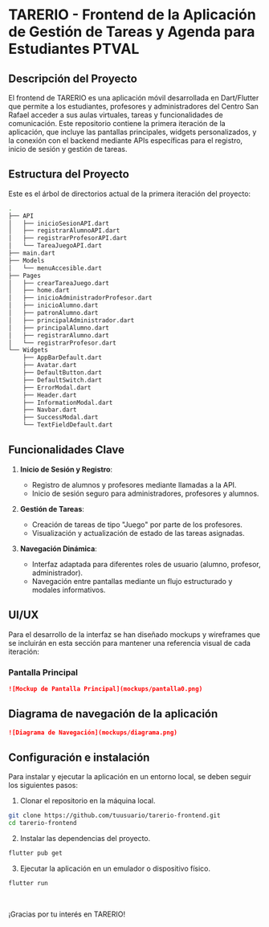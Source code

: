 # TARERIO - Frontend de la Aplicación de Gestión de Tareas y Agenda para Estudiantes PTVAL

## Descripción del Proyecto

El frontend de TARERIO es una aplicación móvil desarrollada en Dart/Flutter que permite a los estudiantes, profesores y administradores del Centro San Rafael acceder a sus aulas virtuales, tareas y funcionalidades de comunicación. Este repositorio contiene la primera iteración de la aplicación, que incluye las pantallas principales, widgets personalizados, y la conexión con el backend mediante APIs específicas para el registro, inicio de sesión y gestión de tareas.

## Estructura del Proyecto

Este es el árbol de directorios actual de la primera iteración del proyecto:

```bash
.
├── API
│   ├── inicioSesionAPI.dart
│   ├── registrarAlumnoAPI.dart
│   ├── registrarProfesorAPI.dart
│   └── TareaJuegoAPI.dart
├── main.dart
├── Models
│   └── menuAccesible.dart
├── Pages
│   ├── crearTareaJuego.dart
│   ├── home.dart
│   ├── inicioAdministradorProfesor.dart
│   ├── inicioAlumno.dart
│   ├── patronAlumno.dart
│   ├── principalAdministrador.dart
│   ├── principalAlumno.dart
│   ├── registrarAlumno.dart
│   └── registrarProfesor.dart
└── Widgets
    ├── AppBarDefault.dart
    ├── Avatar.dart
    ├── DefaultButton.dart
    ├── DefaultSwitch.dart
    ├── ErrorModal.dart
    ├── Header.dart
    ├── InformationModal.dart
    ├── Navbar.dart
    ├── SuccessModal.dart
    └── TextFieldDefault.dart
```

## Funcionalidades Clave

1. **Inicio de Sesión y Registro**:
    - Registro de alumnos y profesores mediante llamadas a la API.
    - Inicio de sesión seguro para administradores, profesores y alumnos.

2. **Gestión de Tareas**:
    - Creación de tareas de tipo "Juego" por parte de los profesores.
    - Visualización y actualización de estado de las tareas asignadas.

3. **Navegación Dinámica**:
    - Interfaz adaptada para diferentes roles de usuario (alumno, profesor, administrador).
    - Navegación entre pantallas mediante un flujo estructurado y modales informativos.

## UI/UX

Para el desarrollo de la interfaz se han diseñado mockups y wireframes que se incluirán en esta sección para mantener una referencia visual de cada iteración:

### Pantalla Principal

```markdown
![Mockup de Pantalla Principal](mockups/pantalla0.png)
```
## Diagrama de navegación de la aplicación

```markdown
![Diagrama de Navegación](mockups/diagrama.png)
```

## Configuración e instalación

Para instalar y ejecutar la aplicación en un entorno local, se deben seguir los siguientes pasos:

1. Clonar el repositorio en la máquina local.

```bash
git clone https://github.com/tuusuario/tarerio-frontend.git
cd tarerio-frontend
```

2. Instalar las dependencias del proyecto.

```bash
flutter pub get
```

3. Ejecutar la aplicación en un emulador o dispositivo físico.

```bash
flutter run
```

<br>

¡Gracias por tu interés en TARERIO!


